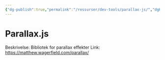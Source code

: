```yaml
---
{"dg-publish":true,"permalink":"/ressurser/dev-tools/parallax-js/","dgHomeLink":true,"dgPassFrontmatter":false}
---
```



# Parallax.js

Beskrivelse: Bibliotek for parallax effekter
Link: https://matthew.wagerfield.com/parallax/